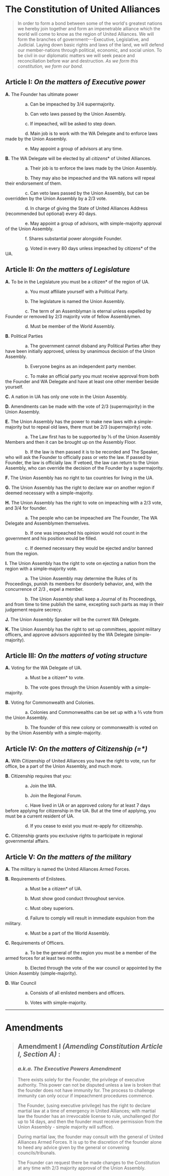 <head>
<title>The Constitution of United Alliances</title>

<style>

    ::selection {
        background-color: #2b2b2b;
        color: #fff;
    }

</style>
</head>

# The Constitution of United Alliances

>In order to form a bond between some of the world's greatest nations we hereby
join together and form an impenetrable alliance which the world will come to know as the
region of United Alliances. We will form the branches of government---Executive,
Legislative, and Judicial. Laying down basic rights and laws of the land, we will defend our
member-nations through political, economic, and social union. To be civil in our diplomatic
matters we will seek peace and reconciliation before war and destruction. *As we form this
constitution, we form our bond.*

## Article I: *On the matters of Executive power*

**A.** The Founder has ultimate power

&nbsp;&nbsp;&nbsp;&nbsp;&nbsp;&nbsp;&nbsp;&nbsp;&nbsp;&nbsp;&nbsp;&nbsp;&nbsp;&nbsp;&nbsp;&nbsp;a. Can be impeached by 3/4 supermajority.

&nbsp;&nbsp;&nbsp;&nbsp;&nbsp;&nbsp;&nbsp;&nbsp;&nbsp;&nbsp;&nbsp;&nbsp;&nbsp;&nbsp;&nbsp;&nbsp;b. Can veto laws passed by the Union Assembly.

&nbsp;&nbsp;&nbsp;&nbsp;&nbsp;&nbsp;&nbsp;&nbsp;&nbsp;&nbsp;&nbsp;&nbsp;&nbsp;&nbsp;&nbsp;&nbsp;c. If impeached, will be asked to step down.

&nbsp;&nbsp;&nbsp;&nbsp;&nbsp;&nbsp;&nbsp;&nbsp;&nbsp;&nbsp;&nbsp;&nbsp;&nbsp;&nbsp;&nbsp;&nbsp;d. Main job is to work with the WA Delegate and to enforce laws made by the Union
Assembly.

&nbsp;&nbsp;&nbsp;&nbsp;&nbsp;&nbsp;&nbsp;&nbsp;&nbsp;&nbsp;&nbsp;&nbsp;&nbsp;&nbsp;&nbsp;&nbsp;e. May appoint a group of advisors at any time.



**B.** The WA Delegate will be elected by all _citizens_* of United Alliances.

&nbsp;&nbsp;&nbsp;&nbsp;&nbsp;&nbsp;&nbsp;&nbsp;&nbsp;&nbsp;&nbsp;&nbsp;&nbsp;&nbsp;&nbsp;&nbsp;a. Their job is to enforce the laws made by the Union Assembly.

&nbsp;&nbsp;&nbsp;&nbsp;&nbsp;&nbsp;&nbsp;&nbsp;&nbsp;&nbsp;&nbsp;&nbsp;&nbsp;&nbsp;&nbsp;&nbsp;b. They may also be impeached and the WA nations will repeal their endorsement of
them.

&nbsp;&nbsp;&nbsp;&nbsp;&nbsp;&nbsp;&nbsp;&nbsp;&nbsp;&nbsp;&nbsp;&nbsp;&nbsp;&nbsp;&nbsp;&nbsp;c. Can veto laws passed by the Union Assembly, but can be overridden by the Union Assembly by a 2/3 vote.

&nbsp;&nbsp;&nbsp;&nbsp;&nbsp;&nbsp;&nbsp;&nbsp;&nbsp;&nbsp;&nbsp;&nbsp;&nbsp;&nbsp;&nbsp;&nbsp;d. In charge of giving the State of United Alliances Address (recommended but optional) every 40 days.

&nbsp;&nbsp;&nbsp;&nbsp;&nbsp;&nbsp;&nbsp;&nbsp;&nbsp;&nbsp;&nbsp;&nbsp;&nbsp;&nbsp;&nbsp;&nbsp;e. May appoint a group of advisors, with simple-majority approval of the Union Assembly.

&nbsp;&nbsp;&nbsp;&nbsp;&nbsp;&nbsp;&nbsp;&nbsp;&nbsp;&nbsp;&nbsp;&nbsp;&nbsp;&nbsp;&nbsp;&nbsp;f. Shares substantial power alongside Founder.

&nbsp;&nbsp;&nbsp;&nbsp;&nbsp;&nbsp;&nbsp;&nbsp;&nbsp;&nbsp;&nbsp;&nbsp;&nbsp;&nbsp;&nbsp;&nbsp;g. Voted in every 80 days unless impeached by citizens* of the UA.


## Article II: *On the matters of Legislature*

**A.** To be in the Legislature you must be a citizen* of the region of UA.

&nbsp;&nbsp;&nbsp;&nbsp;&nbsp;&nbsp;&nbsp;&nbsp;&nbsp;&nbsp;&nbsp;&nbsp;&nbsp;&nbsp;&nbsp;&nbsp;a. You must affiliate yourself with a Political Party.

&nbsp;&nbsp;&nbsp;&nbsp;&nbsp;&nbsp;&nbsp;&nbsp;&nbsp;&nbsp;&nbsp;&nbsp;&nbsp;&nbsp;&nbsp;&nbsp;b. The legislature is named the Union Assembly.

&nbsp;&nbsp;&nbsp;&nbsp;&nbsp;&nbsp;&nbsp;&nbsp;&nbsp;&nbsp;&nbsp;&nbsp;&nbsp;&nbsp;&nbsp;&nbsp;c. The term of an Assemblyman is eternal unless expelled by Founder or removed by 2/3 majority vote of fellow Assemblymen.

&nbsp;&nbsp;&nbsp;&nbsp;&nbsp;&nbsp;&nbsp;&nbsp;&nbsp;&nbsp;&nbsp;&nbsp;&nbsp;&nbsp;&nbsp;&nbsp;d. Must be member of the World Assembly.




**B.** Political Parties

&nbsp;&nbsp;&nbsp;&nbsp;&nbsp;&nbsp;&nbsp;&nbsp;&nbsp;&nbsp;&nbsp;&nbsp;&nbsp;&nbsp;&nbsp;&nbsp;a. The government cannot disband any Political Parties after they have been initially approved, unless by unanimous decision of the Union Assembly.

&nbsp;&nbsp;&nbsp;&nbsp;&nbsp;&nbsp;&nbsp;&nbsp;&nbsp;&nbsp;&nbsp;&nbsp;&nbsp;&nbsp;&nbsp;&nbsp;b. Everyone begins as an independent party member.

&nbsp;&nbsp;&nbsp;&nbsp;&nbsp;&nbsp;&nbsp;&nbsp;&nbsp;&nbsp;&nbsp;&nbsp;&nbsp;&nbsp;&nbsp;&nbsp;c. To make an official party you must receive approval from both the Founder and WA Delegate and have at least one other member beside yourself.


**C.** A nation in UA has only one vote in the Union Assembly.


**D.** Amendments can be made with the vote of 2/3 (supermajority) in the Union Assembly.


**E.** The Union Assembly has the power to make new laws with a simple-majority but to repeal old laws, there must be 2/3 (supermajority) vote.

&nbsp;&nbsp;&nbsp;&nbsp;&nbsp;&nbsp;&nbsp;&nbsp;&nbsp;&nbsp;&nbsp;&nbsp;&nbsp;&nbsp;&nbsp;&nbsp;a. The Law first has to be supported by ⅕ of the Union Assembly Members and then it can be brought up on the Assembly Floor.

&nbsp;&nbsp;&nbsp;&nbsp;&nbsp;&nbsp;&nbsp;&nbsp;&nbsp;&nbsp;&nbsp;&nbsp;&nbsp;&nbsp;&nbsp;&nbsp;b. If the law is then passed it is to be recorded and The Speaker, who will ask the Founder to officially pass or veto the law. If passed by Founder, the law is officially law. If vetoed, the law can return to the Union Assembly, who can override the decision of the Founder by a supermajority.


**F.** The Union Assembly has no right to tax countries for living in the UA.


**G.** The Union Assembly has the right to declare war on another region if deemed necessary with a simple-majority.


**H.** The Union Assembly has the right to vote on impeaching with a 2/3 vote, and 3/4 for founder.

&nbsp;&nbsp;&nbsp;&nbsp;&nbsp;&nbsp;&nbsp;&nbsp;&nbsp;&nbsp;&nbsp;&nbsp;&nbsp;&nbsp;&nbsp;&nbsp;a. The people who can be impeached are The Founder, The WA Delegate and	Assemblymen themselves.

&nbsp;&nbsp;&nbsp;&nbsp;&nbsp;&nbsp;&nbsp;&nbsp;&nbsp;&nbsp;&nbsp;&nbsp;&nbsp;&nbsp;&nbsp;&nbsp;b. If one was impeached his opinion would not count in the government and his position would be filled.

&nbsp;&nbsp;&nbsp;&nbsp;&nbsp;&nbsp;&nbsp;&nbsp;&nbsp;&nbsp;&nbsp;&nbsp;&nbsp;&nbsp;&nbsp;&nbsp;c. If deemed necessary they would be ejected and/or banned from the region.


**I.** The Union Assembly has the right to vote on ejecting a nation from the region with a simple-majority vote.

&nbsp;&nbsp;&nbsp;&nbsp;&nbsp;&nbsp;&nbsp;&nbsp;&nbsp;&nbsp;&nbsp;&nbsp;&nbsp;&nbsp;&nbsp;&nbsp;a. The Union Assembly may determine the Rules of its Proceedings, punish its members for disorderly behavior, and, with	the concurrence of 2/3 , expel a member.

&nbsp;&nbsp;&nbsp;&nbsp;&nbsp;&nbsp;&nbsp;&nbsp;&nbsp;&nbsp;&nbsp;&nbsp;&nbsp;&nbsp;&nbsp;&nbsp;b. The Union Assembly shall keep a Journal of its Proceedings, and from time to time publish the same, excepting such parts as may in their judgement require secrecy.


**J.** The Union Assembly Speaker will be the current WA Delegate.


**K.** The Union Assembly has the right to set up committees, appoint military officers, and approve  advisors appointed by the WA Delegate (simple-majority).

## Article III: *On the matters of voting structure*

**A.** Voting for the WA Delegate of UA.

&nbsp;&nbsp;&nbsp;&nbsp;&nbsp;&nbsp;&nbsp;&nbsp;&nbsp;&nbsp;&nbsp;&nbsp;&nbsp;&nbsp;&nbsp;&nbsp;a. Must be a citizen* to vote.

&nbsp;&nbsp;&nbsp;&nbsp;&nbsp;&nbsp;&nbsp;&nbsp;&nbsp;&nbsp;&nbsp;&nbsp;&nbsp;&nbsp;&nbsp;&nbsp;b. The vote goes through the Union Assembly with a simple-majority.


**B.** Voting for Commonwealth and Colonies.

&nbsp;&nbsp;&nbsp;&nbsp;&nbsp;&nbsp;&nbsp;&nbsp;&nbsp;&nbsp;&nbsp;&nbsp;&nbsp;&nbsp;&nbsp;&nbsp;a. Colonies and Commonwealths can be set up with a ⅔ vote from the Union Assembly.

&nbsp;&nbsp;&nbsp;&nbsp;&nbsp;&nbsp;&nbsp;&nbsp;&nbsp;&nbsp;&nbsp;&nbsp;&nbsp;&nbsp;&nbsp;&nbsp;b. The founder of this new colony or commonwealth is voted on by the Union Assembly with a simple-majority.


## Article IV: _On the matters of Citizenship (=*)_

**A.** With Citizenship of United Alliances you have the right to vote, run for office, be a part of the Union Assembly, and much more.


**B.** Citizenship requires that you:

&nbsp;&nbsp;&nbsp;&nbsp;&nbsp;&nbsp;&nbsp;&nbsp;&nbsp;&nbsp;&nbsp;&nbsp;&nbsp;&nbsp;&nbsp;&nbsp;a. Join the WA.

&nbsp;&nbsp;&nbsp;&nbsp;&nbsp;&nbsp;&nbsp;&nbsp;&nbsp;&nbsp;&nbsp;&nbsp;&nbsp;&nbsp;&nbsp;&nbsp;b. Join the Regional Forum.

&nbsp;&nbsp;&nbsp;&nbsp;&nbsp;&nbsp;&nbsp;&nbsp;&nbsp;&nbsp;&nbsp;&nbsp;&nbsp;&nbsp;&nbsp;&nbsp;c. Have lived in UA or an approved colony for at least 7 days before applying for citizenship in the UA. But at the time of applying, you must be a current resident of UA.

&nbsp;&nbsp;&nbsp;&nbsp;&nbsp;&nbsp;&nbsp;&nbsp;&nbsp;&nbsp;&nbsp;&nbsp;&nbsp;&nbsp;&nbsp;&nbsp;d. If you cease to exist you must re-apply for citizenship.


**C.** Citizenship grants you exclusive rights to participate in regional governmental affairs.


## Article V: *On the matters of the military*

**A.** The military is named the United Alliances Armed Forces.


**B.** Requirements of Enlistees.


&nbsp;&nbsp;&nbsp;&nbsp;&nbsp;&nbsp;&nbsp;&nbsp;&nbsp;&nbsp;&nbsp;&nbsp;&nbsp;&nbsp;&nbsp;&nbsp;a. Must be a citizen* of UA.

&nbsp;&nbsp;&nbsp;&nbsp;&nbsp;&nbsp;&nbsp;&nbsp;&nbsp;&nbsp;&nbsp;&nbsp;&nbsp;&nbsp;&nbsp;&nbsp;b. Must show good conduct throughout service.

&nbsp;&nbsp;&nbsp;&nbsp;&nbsp;&nbsp;&nbsp;&nbsp;&nbsp;&nbsp;&nbsp;&nbsp;&nbsp;&nbsp;&nbsp;&nbsp;c. Must obey superiors.

&nbsp;&nbsp;&nbsp;&nbsp;&nbsp;&nbsp;&nbsp;&nbsp;&nbsp;&nbsp;&nbsp;&nbsp;&nbsp;&nbsp;&nbsp;&nbsp;d. Failure to comply will result in immediate expulsion from the military.

&nbsp;&nbsp;&nbsp;&nbsp;&nbsp;&nbsp;&nbsp;&nbsp;&nbsp;&nbsp;&nbsp;&nbsp;&nbsp;&nbsp;&nbsp;&nbsp;e. Must be a part of the World Assembly.


**C.** Requirements of Officers.

&nbsp;&nbsp;&nbsp;&nbsp;&nbsp;&nbsp;&nbsp;&nbsp;&nbsp;&nbsp;&nbsp;&nbsp;&nbsp;&nbsp;&nbsp;&nbsp;a. To be the general of the region you must be a member of the armed forces for at least two months.

&nbsp;&nbsp;&nbsp;&nbsp;&nbsp;&nbsp;&nbsp;&nbsp;&nbsp;&nbsp;&nbsp;&nbsp;&nbsp;&nbsp;&nbsp;&nbsp;b. Elected through the vote of the war council or appointed by the Union Assembly (simple-majority).


**D.** War Council

&nbsp;&nbsp;&nbsp;&nbsp;&nbsp;&nbsp;&nbsp;&nbsp;&nbsp;&nbsp;&nbsp;&nbsp;&nbsp;&nbsp;&nbsp;&nbsp;a. Consists of all enlisted members and officers.

&nbsp;&nbsp;&nbsp;&nbsp;&nbsp;&nbsp;&nbsp;&nbsp;&nbsp;&nbsp;&nbsp;&nbsp;&nbsp;&nbsp;&nbsp;&nbsp;b. Votes with simple-majority.

- - -

# Amendments

>## Amendment I *(Amending Constitution Article I, Section A)* :
> ### *a.k.a. The Executive Powers Amendment*

>There exists solely for the Founder, the privilege of executive authority. This power can not be disputed unless a law is broken that the founder does not have immunity for. The process to challenge immunity can only occur if impeachment procedures commence.

>The Founder, (using executive privilege) has the right to declare martial law at a time of emergency in United Alliances; with martial law the founder has an irrevocable license to rule, unchallenged (for up to 14 days, and then the founder must receive permission from the Union Assembly - simple majority will suffice).

>During martial law, the founder may consult with the general of United Alliances Armed Forces. It is up to the discretion of the founder alone to heed any advice given by the general or convening councils/tribunals.

>The Founder can request there be made changes to the Constitution at any time with 2/3 majority approval of the Union Assembly.


